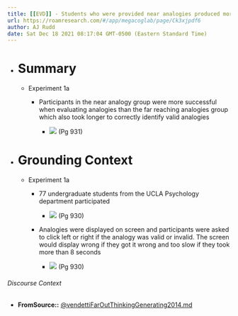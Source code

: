 ```yaml
---
title: [[EVD]] - Students who were provided near analogies produced more accurate analogical solutions than students provided far reaching analogies - [[@vendettiFarOutThinkingGenerating2014]]
url: https://roamresearch.com/#/app/megacoglab/page/Ck3xjpdf6
author: AJ Rudd
date: Sat Dec 18 2021 08:17:04 GMT-0500 (Eastern Standard Time)
---
```


- # Summary

    - Experiment 1a

        - Participants in the near analogy group were more successful when evaluating analogies than the far reaching analogies group which also took longer to correctly identify valid analogies

            - ![](https://firebasestorage.googleapis.com/v0/b/firescript-577a2.appspot.com/o/imgs%2Fapp%2Fmegacoglab%2Fa2n8AVP-BE.png?alt=media&token=2838302f-1af5-4a11-857b-bc2915d3e9a2) (Pg 931)
- # Grounding Context

    - Experiment 1a

        - 77 undergraduate students from the UCLA Psychology department participated

            - ![](https://firebasestorage.googleapis.com/v0/b/firescript-577a2.appspot.com/o/imgs%2Fapp%2Fmegacoglab%2FPts0Q8pJv9.png?alt=media&token=17ddbf54-250f-4c29-87aa-5b8b022dc265) (Pg 930)

        - Analogies were displayed on screen and participants were asked to click left or right if the analogy was valid or invalid. The screen would display wrong if they got it wrong and too slow if they took more than 8 seconds

            - ![](https://firebasestorage.googleapis.com/v0/b/firescript-577a2.appspot.com/o/imgs%2Fapp%2Fmegacoglab%2FIQxNi3vgWU.png?alt=media&token=f89dc918-5306-48ff-b034-300551959855) (Pg 930)

###### Discourse Context

- **FromSource::** [@vendettiFarOutThinkingGenerating2014.md](@vendettiFarOutThinkingGenerating2014.md)
